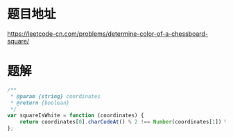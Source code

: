 # 题目地址
https://leetcode-cn.com/problems/determine-color-of-a-chessboard-square/

# 题解
```js
/**
 * @param {string} coordinates
 * @return {boolean}
 */
var squareIsWhite = function (coordinates) {
    return coordinates[0].charCodeAt() % 2 !== Number(coordinates[1]) % 2;
};
```